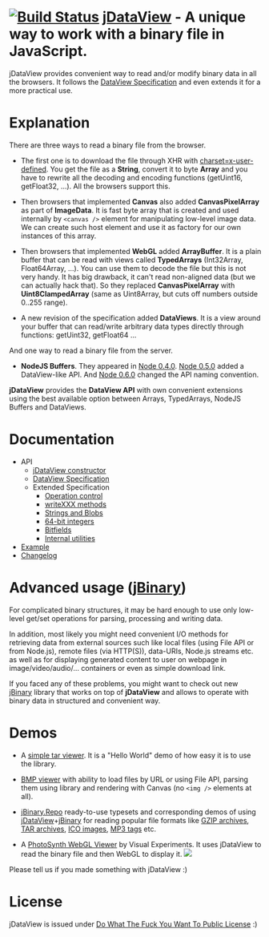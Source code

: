 [![Build Status](https://travis-ci.org/jDataView/jDataView.png?branch=master)](https://travis-ci.org/jDataView/jDataView) <a href="http://blog.vjeux.com/2011/javascript/jdataview-read-binary-file.html">jDataView</a> - A unique way to work with a binary file in JavaScript.
================================

jDataView provides convenient way to read and/or modify binary data in all the browsers. It follows the [DataView Specification](http://www.khronos.org/registry/webgl/doc/spec/TypedArray-spec.html#8) and even extends it for a more practical use.

Explanation
===========

There are three ways to read a binary file from the browser.

* The first one is to download the file through XHR with [charset=x-user-defined](https://developer.mozilla.org/en/using_xmlhttprequest#Receiving_binary_data). You get the file as a **String**, convert it to byte **Array** and you have to rewrite all the decoding and encoding functions (getUint16, getFloat32, ...). All the browsers support this.

* Then browsers that implemented **Canvas** also added **CanvasPixelArray** as part of **ImageData**. It is fast byte array that is created and used internally by `<canvas />` element for manipulating low-level image data. We can create such host element and use it as factory for our own instances of this array.

* Then browsers that implemented **WebGL** added **ArrayBuffer**. It is a plain buffer that can be read with views called **TypedArrays** (Int32Array, Float64Array, ...). You can use them to decode the file but this is not very handy. It has big drawback, it can't read non-aligned data (but we can actually hack that). So they replaced **CanvasPixelArray** with **Uint8ClampedArray** (same as Uint8Array, but cuts off numbers outside 0..255 range).

* A new revision of the specification added **DataViews**. It is a view around your buffer that can read/write arbitrary data types directly through functions: getUint32, getFloat64 ...

And one way to read a binary file from the server.

* **NodeJS Buffers**. They appeared in [Node 0.4.0](http://nodejs.org/docs/v0.4.0/api/buffers.html). [Node 0.5.0](http://nodejs.org/docs/v0.5.0/api/buffers.html) added a DataView-like API. And [Node 0.6.0](http://nodejs.org/docs/v0.6.0/api/buffers.html) changed the API naming convention.

**jDataView** provides the **DataView API** with own convenient extensions using the best available option between Arrays, TypedArrays, NodeJS Buffers and DataViews.

Documentation
=============

  * API
    * [jDataView constructor](https://github.com/jDataView/jDataView/wiki/jDataView-constructor)
    * [DataView Specification](http://www.khronos.org/registry/typedarray/specs/latest/#8)
    * Extended Specification
      * [Operation control](https://github.com/jDataView/jDataView/wiki/Operation-control)
      * [writeXXX methods](https://github.com/jDataView/jDataView/wiki/writeXXX-methods)
      * [Strings and Blobs](https://github.com/jDataView/jDataView/wiki/Strings-and-Blobs)
      * [64-bit integers](https://github.com/jDataView/jDataView/wiki/64-bit-integers)
      * [Bitfields](https://github.com/jDataView/jDataView/wiki/Bitfields)
      * [Internal utilities](https://github.com/jDataView/jDataView/wiki/Internal-utilities)
  * [Example](https://github.com/jDataView/jDataView/wiki/Example)
  * [Changelog](https://github.com/jDataView/jDataView/blob/master/CHANGELOG.md)

Advanced usage ([jBinary](https://github.com/jDataView/jBinary))
========================

For complicated binary structures, it may be hard enough to use only low-level get/set operations for parsing,
processing and writing data.

In addition, most likely you might need convenient I/O methods for retrieving data from external sources such like
local files (using File API or from Node.js), remote files (via HTTP(S)), data-URIs, Node.js streams etc. as well
as for displaying generated content to user on webpage in image/video/audio/... containers
or even as simple download link.

If you faced any of these problems, you might want to check out new [jBinary](https://github.com/jDataView/jBinary)
library that works on top of **jDataView** and allows to operate with binary data in structured and convenient way.

Demos
=====

* A <a href="http://jdataview.github.io/jDataView/untar/">simple tar viewer</a>. It is a "Hello World" demo of how easy it is to use the library.

* <a href="http://rreverser.com/dev/bmp/">BMP viewer</a> with ability to load files by URL or using File API, parsing them using library and rendering with Canvas (no `<img />` elements at all).

* [jBinary.Repo](https://jdataview.github.io/jBinary.Repo) ready-to-use typesets and corresponding demos of using
[jDataView](https://github.com/jDataView/jDataView)+[jBinary](https://github.com/jDataView/jBinary)
for reading popular file formats like
[GZIP archives](https://jdataview.github.io/jBinary.Repo/demo/#gzip),
[TAR archives](https://jdataview.github.io/jBinary.Repo/demo/#tar),
[ICO images](https://jdataview.github.io/jBinary.Repo/demo/#ico),
[MP3 tags](https://jdataview.github.io/jBinary.Repo/demo/#mp3)
etc.

* A <a href="http://www.visual-experiments.com/2011/04/05/photosynth-webgl-viewer/">PhotoSynth WebGL Viewer</a> by Visual Experiments. It uses jDataView to read the binary file and then WebGL to display it.
<a href="http://www.visual-experiments.com/2011/04/05/photosynth-webgl-viewer/"><img src="http://i.imgur.com/HRHXo.jpg"/></a>

Please tell us if you made something with jDataView :)

License
=======

jDataView is issued under [Do What The Fuck You Want To Public License](http://sam.zoy.org/wtfpl/) :)
